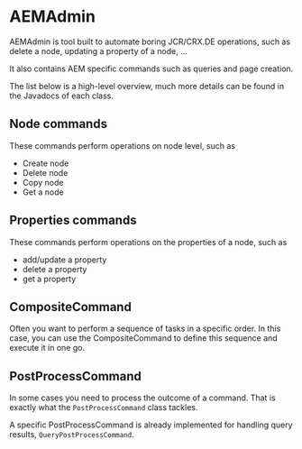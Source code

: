 # AEMAdmin

AEMAdmin is tool built to automate boring JCR/CRX.DE operations, such as delete a node, updating a property of a node, ...

It also contains AEM specific commands such as queries and page creation.

The list below is a high-level overview, much more details can be found in the Javadocs of each class.
## Node commands
These commands perform operations on node level, such as
* Create node
* Delete node
* Copy node
* Get a node

## Properties commands 
These commands perform operations on the properties of a node, such as
* add/update a property
* delete a property
* get a property

## CompositeCommand
Often you want to perform a sequence of tasks in a specific order. In this case,
you can use the CompositeCommand to define this sequence and execute it in one go.

## PostProcessCommand
In some cases you need to process the outcome of a command. That is exactly what
the ``PostProcessCommand`` class tackles.

A specific PostProcessCommand is already implemented for handling query results, ``QueryPostProcessCommand``.
